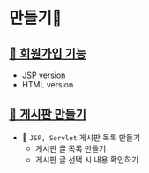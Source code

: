 

# 만들기🎨

## [📁 회원가입 기능](회원가입/)
- JSP version
- HTML version

## [📁 게시판 만들기](게시판만들기/)
- 🎈 `JSP, Servlet` 게시판 목록 만들기
  - 게시판 글 목록 만들기
  - 게시판 글 선택 시 내용 확인하기
